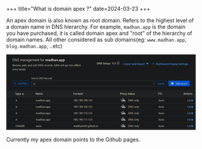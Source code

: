 +++
title="What is domain apex ?"
date=2024-03-23
+++

An apex domain is also known as root domain. Refers to the highest level of a domain name in DNS hierarchy. For example, `madhan.app` is the domain you have purchased, it is called domain apex and "root" of the hierarchy of domain names. All other considered as sub domains(eg: `www.madhan.app`, `blog.madhan.app`, ..etc)

![image](/images/til/cloudflare_dns.png)

Currently my apex domain points to the Github pages.
